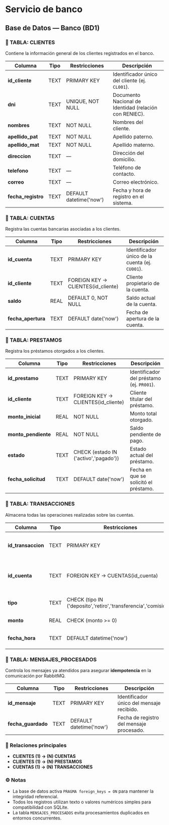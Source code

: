 # Servicio de banco

## Base de Datos — Banco (BD1)


### 🧾 TABLA: CLIENTES
Contiene la información general de los clientes registrados en el banco.

| Columna          | Tipo | Restricciones | Descripción |
|------------------|------|----------------|--------------|
| **id_cliente**   | TEXT | PRIMARY KEY | Identificador único del cliente (ej. `CL001`). |
| **dni**          | TEXT | UNIQUE, NOT NULL | Documento Nacional de Identidad (relación con RENIEC). |
| **nombres**      | TEXT | NOT NULL | Nombres del cliente. |
| **apellido_pat** | TEXT | NOT NULL | Apellido paterno. |
| **apellido_mat** | TEXT | NOT NULL | Apellido materno. |
| **direccion**    | TEXT | — | Dirección del domicilio. |
| **telefono**     | TEXT | — | Teléfono de contacto. |
| **correo**       | TEXT | — | Correo electrónico. |
| **fecha_registro** | TEXT | DEFAULT datetime('now') | Fecha y hora de registro en el sistema. |


### 🧾 TABLA: CUENTAS
Registra las cuentas bancarias asociadas a los clientes.

| Columna          | Tipo | Restricciones | Descripción |
|------------------|------|----------------|--------------|
| **id_cuenta**    | TEXT | PRIMARY KEY | Identificador único de la cuenta (ej. `CU001`). |
| **id_cliente**   | TEXT | FOREIGN KEY → CLIENTES(id_cliente) | Cliente propietario de la cuenta. |
| **saldo**        | REAL | DEFAULT 0, NOT NULL | Saldo actual de la cuenta. |
| **fecha_apertura** | TEXT | DEFAULT date('now') | Fecha de apertura de la cuenta. |


### 🧾 TABLA: PRESTAMOS
Registra los préstamos otorgados a los clientes.

| Columna           | Tipo | Restricciones | Descripción |
|-------------------|------|----------------|--------------|
| **id_prestamo**   | TEXT | PRIMARY KEY | Identificador del préstamo (ej. `PR001`). |
| **id_cliente**    | TEXT | FOREIGN KEY → CLIENTES(id_cliente) | Cliente titular del préstamo. |
| **monto_inicial** | REAL | NOT NULL | Monto total otorgado. |
| **monto_pendiente** | REAL | NOT NULL | Saldo pendiente de pago. |
| **estado**        | TEXT | CHECK (estado IN ('activo','pagado')) | Estado actual del préstamo. |
| **fecha_solicitud** | TEXT | DEFAULT date('now') | Fecha en que se solicitó el préstamo. |


### 🧾 TABLA: TRANSACCIONES
Almacena todas las operaciones realizadas sobre las cuentas.

| Columna           | Tipo | Restricciones | Descripción |
|-------------------|------|----------------|--------------|
| **id_transaccion** | TEXT | PRIMARY KEY | Identificador de la transacción (ej. `TR001`). |
| **id_cuenta**      | TEXT | FOREIGN KEY → CUENTAS(id_cuenta) | Cuenta sobre la cual se ejecuta la transacción. |
| **tipo**           | TEXT | CHECK (tipo IN ('deposito','retiro','transferencia','comision')) | Tipo de transacción realizada. |
| **monto**          | REAL | CHECK (monto >= 0) | Monto del movimiento. |
| **fecha_hora**     | TEXT | DEFAULT datetime('now') | Fecha y hora de la transacción. |


### 🧾 TABLA: MENSAJES_PROCESADOS
Controla los mensajes ya atendidos para asegurar **idempotencia** en la comunicación por RabbitMQ.

| Columna        | Tipo | Restricciones | Descripción |
|----------------|------|----------------|--------------|
| **id_mensaje** | TEXT | PRIMARY KEY | Identificador único del mensaje recibido. |
| **fecha_guardado** | TEXT | DEFAULT datetime('now') | Fecha de registro del mensaje procesado. |


### 🔐 Relaciones principales
- **CLIENTES (1) → (N) CUENTAS**  
- **CLIENTES (1) → (N) PRESTAMOS**  
- **CUENTAS (1) → (N) TRANSACCIONES**


### ⚙️ Notas
- La base de datos activa `PRAGMA foreign_keys = ON` para mantener la integridad referencial.  
- Todos los registros utilizan texto o valores numéricos simples para compatibilidad con SQLite.  
- La tabla `MENSAJES_PROCESADOS` evita procesamientos duplicados en entornos concurrentes.

